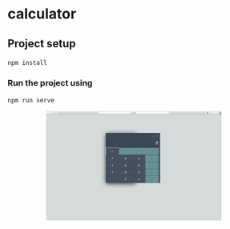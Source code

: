 # calculator

## Project setup
```
npm install
```

### Run the project using
```
npm run serve
```

<p align="center">
  <img src="Screenshot 2020-10-02 at 7.25.20 AM.png" width="350" title="hover text">
</p>

